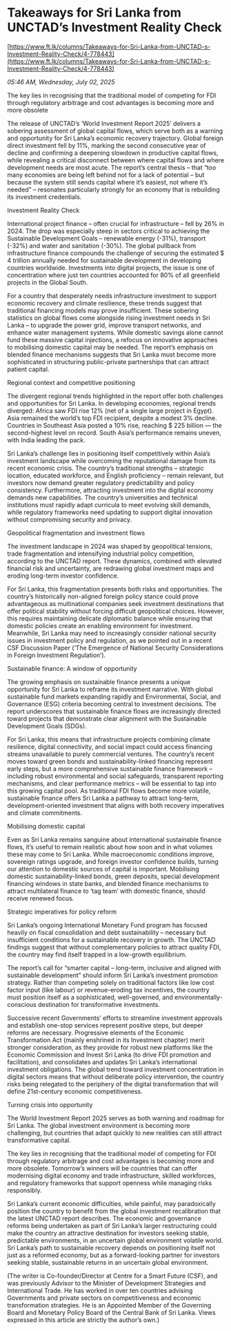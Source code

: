 # Takeaways for Sri Lanka from UNCTAD’s Investment Reality Check

[https://www.ft.lk/columns/Takeaways-for-Sri-Lanka-from-UNCTAD-s-Investment-Reality-Check/4-778443](https://www.ft.lk/columns/Takeaways-for-Sri-Lanka-from-UNCTAD-s-Investment-Reality-Check/4-778443)

*05:46 AM, Wednesday, July 02, 2025*

The key lies in recognising that the traditional model of competing for FDI through regulatory arbitrage and cost advantages is becoming more and more obsolete

The release of UNCTAD’s ‘World Investment Report 2025’ delivers a sobering assessment of global capital flows, which serve both as a warning and opportunity for Sri Lanka’s economic recovery trajectory. Global foreign direct investment fell by 11%, marking the second consecutive year of decline and confirming a deepening slowdown in productive capital flows, while revealing a critical disconnect between where capital flows and where development needs are most acute. The report’s central thesis – that “too many economies are being left behind not for a lack of potential – but because the system still sends capital where it’s easiest, not where it’s needed” – resonates particularly strongly for an economy that is rebuilding its investment credentials.

Investment Reality Check

International project finance – often crucial for infrastructure – fell by 26% in 2024. The drop was especially steep in sectors critical to achieving the Sustainable Development Goals – renewable energy (-31%), transport (-32%) and water and sanitation (-30%). The global pullback from infrastructure finance compounds the challenge of securing the estimated $ 4 trillion annually needed for sustainable development in developing countries worldwide. Investments into digital projects, the issue is one of concentration where just ten countries accounted for 80% of all greenfield projects in the Global South.

For a country that desperately needs infrastructure investment to support economic recovery and climate resilience, these trends suggest that traditional financing models may prove insufficient. These sobering statistics on global flows come alongside rising investment needs in Sri Lanka – to upgrade the power grid, improve transport networks, and enhance water management systems. While domestic savings alone cannot fund these massive capital injections, a refocus on innovative approaches to mobilising domestic capital may be needed. The report’s emphasis on blended finance mechanisms suggests that Sri Lanka must become more sophisticated in structuring public-private partnerships that can attract patient capital.

Regional context and competitive positioning

The divergent regional trends highlighted in the report offer both challenges and opportunities for Sri Lanka. In developing economies, regional trends diverged: Africa saw FDI rise 12% (net of a single large project in Egypt). Asia remained the world’s top FDI recipient, despite a modest 3% decline. Countries in Southeast Asia posted a 10% rise, reaching $ 225 billion — the second-highest level on record. South Asia’s performance remains uneven, with India leading the pack.

Sri Lanka’s challenge lies in positioning itself competitively within Asia’s investment landscape while overcoming the reputational damage from its recent economic crisis. The country’s traditional strengths – strategic location, educated workforce, and English proficiency – remain relevant, but investors now demand greater regulatory predictability and policy consistency. Furthermore, attracting investment into the digital economy demands new capabilities. The country’s universities and technical institutions must rapidly adapt curricula to meet evolving skill demands, while regulatory frameworks need updating to support digital innovation without compromising security and privacy.

Geopolitical fragmentation and investment flows

The investment landscape in 2024 was shaped by geopolitical tensions, trade fragmentation and intensifying industrial policy competition, according to the UNCTAD report. These dynamics, combined with elevated financial risk and uncertainty, are redrawing global investment maps and eroding long-term investor confidence.

For Sri Lanka, this fragmentation presents both risks and opportunities. The country’s historically non-aligned foreign policy stance could prove advantageous as multinational companies seek investment destinations that offer political stability without forcing difficult geopolitical choices. However, this requires maintaining delicate diplomatic balance while ensuring that domestic policies create an enabling environment for investment. Meanwhile, Sri Lanka may need to increasingly consider national security issues in investment policy and regulation, as we pointed out in a recent CSF Discussion Paper (‘The Emergence of National Security Considerations in Foreign Investment Regulation’).

Sustainable finance: A window of opportunity

The growing emphasis on sustainable finance presents a unique opportunity for Sri Lanka to reframe its investment narrative. With global sustainable fund markets expanding rapidly and Environmental, Social, and Governance (ESG) criteria becoming central to investment decisions. The report underscores that sustainable finance flows are increasingly directed toward projects that demonstrate clear alignment with the Sustainable Development Goals (SDGs).

For Sri Lanka, this means that infrastructure projects combining climate resilience, digital connectivity, and social impact could access financing streams unavailable to purely commercial ventures. The country’s recent moves toward green bonds and sustainability-linked financing represent early steps, but a more comprehensive sustainable finance framework – including robust environmental and social safeguards, transparent reporting mechanisms, and clear performance metrics – will be essential to tap into this growing capital pool. As traditional FDI flows become more volatile, sustainable finance offers Sri Lanka a pathway to attract long-term, development-oriented investment that aligns with both recovery imperatives and climate commitments.

Mobilising domestic capital

Even as Sri Lanka remains sanguine about international sustainable finance flows, it’s useful to remain realistic about how soon and in what volumes these may come to Sri Lanka. While macroeconomic conditions improve, sovereign ratings upgrade, and foreign investor confidence builds, turning our attention to domestic sources of capital is important. Mobilising domestic sustainability-linked bonds, green deposits, special development financing windows in state banks, and blended finance mechanisms to attract multilateral finance to ‘tag team’ with domestic finance, should receive renewed focus.

Strategic imperatives for policy reform

Sri Lanka’s ongoing International Monetary Fund program has focused heavily on fiscal consolidation and debt sustainability – necessary but insufficient conditions for a sustainable recovery in growth. The UNCTAD findings suggest that without complementary policies to attract quality FDI, the country may find itself trapped in a low-growth equilibrium.

The report’s call for “smarter capital – long-term, inclusive and aligned with sustainable development” should inform Sri Lanka’s investment promotion strategy. Rather than competing solely on traditional factors like low cost factor input (like labour) or revenue-eroding tax incentives, the country must position itself as a sophisticated, well-governed, and environmentally-conscious destination for transformative investments.

Successive recent Governments’ efforts to streamline investment approvals and establish one-stop services represent positive steps, but deeper reforms are necessary. Progressive elements of the Economic Transformation Act (mainly enshrined in its Investment chapter) merit stronger consideration, as they provide for robust new platforms like the Economic Commission and Invest Sri Lanka (to drive FDI promotion and facilitation), and consolidates and updates Sri Lanka’s international investment obligations. The global trend toward investment concentration in digital sectors means that without deliberate policy intervention, the country risks being relegated to the periphery of the digital transformation that will define 21st-century economic competitiveness.

Turning crisis into opportunity

The World Investment Report 2025 serves as both warning and roadmap for Sri Lanka. The global investment environment is becoming more challenging, but countries that adapt quickly to new realities can still attract transformative capital.

The key lies in recognising that the traditional model of competing for FDI through regulatory arbitrage and cost advantages is becoming more and more obsolete. Tomorrow’s winners will be countries that can offer modernising digital economy and trade infrastructure, skilled workforces, and regulatory frameworks that support openness while managing risks responsibly.

Sri Lanka’s current economic difficulties, while painful, may paradoxically position the country to benefit from the global investment recalibration that the latest UNCTAD report describes. The economic and governance reforms being undertaken as part of Sri Lanka’s larger restructuring could make the country an attractive destination for investors seeking stable, predictable environments, in an uncertain global environment volatile world. Sri Lanka’s path to sustainable recovery depends on positioning itself not just as a reformed economy, but as a forward-looking partner for investors seeking stable, sustainable returns in an uncertain global environment.

(The writer is Co-founder/Director at Centre for a Smart Future (CSF), and was previously Advisor to the Minister of Development Strategies and International Trade. He has worked in over ten countries advising Governments and private sectors on competitiveness and economic transformation strategies. He is an Appointed Member of the Governing Board and Monetary Policy Board of the Central Bank of Sri Lanka. Views expressed in this article are strictly the author’s own.)


